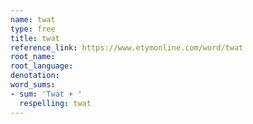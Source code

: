 ```yaml
---
name: twat
type: free
title: twat
reference_link: https://www.etymonline.com/word/twat
root_name: 
root_language: 
denotation: 
word_sums:
- sum: 'Twat + '
  respelling: twat
---
```

